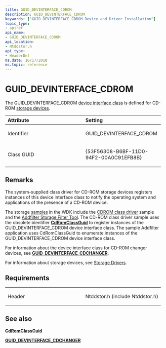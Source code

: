 ```yaml
---
title: GUID_DEVINTERFACE_CDROM
description: GUID_DEVINTERFACE_CDROM
keywords: ["GUID_DEVINTERFACE_CDROM Device and Driver Installation"]
topic_type:
- apiref
api_name:
- GUID_DEVINTERFACE_CDROM
api_location:
- Ntddstor.h
api_type:
- HeaderDef
ms.date: 10/17/2018
ms.topic: reference
---
```


# GUID_DEVINTERFACE_CDROM


The GUID_DEVINTERFACE_CDROM [device interface class](./overview-of-device-interface-classes.md) is defined for CD-ROM [storage devices](../storage/index.md).

<table>
<colgroup>
<col width="50%" />
<col width="50%" />
</colgroup>
<thead>
<tr class="header">
<th align="left">Attribute</th>
<th align="left">Setting</th>
</tr>
</thead>
<tbody>
<tr class="odd">
<td align="left"><p>Identifier</p></td>
<td align="left"><p>GUID_DEVINTERFACE_CDROM</p></td>
</tr>
<tr class="even">
<td align="left"><p>Class GUID</p></td>
<td align="left"><p>{53F56308-B6BF-11D0-94F2-00A0C91EFB8B}</p></td>
</tr>
</tbody>
</table>

 

## Remarks

The system-supplied class driver for CD-ROM storage devices registers instances of this device interface class to notify the operating system and applications of the presence of a CD-ROM device.

The storage [samples](https://go.microsoft.com/fwlink/p/?LinkId=618052) in the WDK include the [CDROM class driver](/samples/browse/) sample and the [Addfilter Storage Filter Tool](/samples/browse/). The CD-ROM class driver sample uses the obsolete identifier [**CdRomClassGuid**](cdromclassguid.md) to register instances of the GUID_DEVINTERFACE_CDROM device interface class. The sample Addfilter application uses CdRomClassGuid to enumerate instances of the GUID_DEVINTERFACE_CDROM device interface class.

For information about the device interface class for CD-ROM changer devices, see [**GUID_DEVINTERFACE_CDCHANGER**](guid-devinterface-cdchanger.md).

For information about storage devices, see [Storage Drivers](../storage/storage-drivers.md).

## Requirements

<table>
<colgroup>
<col width="50%" />
<col width="50%" />
</colgroup>
<tbody>
<tr class="odd">
<td align="left"><p>Header</p></td>
<td align="left">Ntddstor.h (include Ntddstor.h)</td>
</tr>
</tbody>
</table>

## See also


[**CdRomClassGuid**](cdromclassguid.md)

[**GUID_DEVINTERFACE_CDCHANGER**](guid-devinterface-cdchanger.md)

